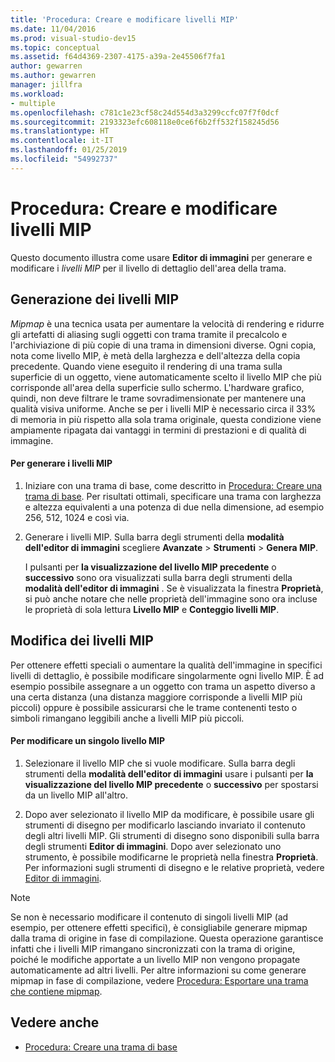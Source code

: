 ```yaml
---
title: 'Procedura: Creare e modificare livelli MIP'
ms.date: 11/04/2016
ms.prod: visual-studio-dev15
ms.topic: conceptual
ms.assetid: f64d4369-2307-4175-a39a-2e45506f7fa1
author: gewarren
ms.author: gewarren
manager: jillfra
ms.workload:
- multiple
ms.openlocfilehash: c781c1e23cf58c24d554d3a3299ccfc07f7f0dcf
ms.sourcegitcommit: 2193323efc608118e0ce6f6b2ff532f158245d56
ms.translationtype: HT
ms.contentlocale: it-IT
ms.lasthandoff: 01/25/2019
ms.locfileid: "54992737"
---
```

# <a name="how-to-create-and-modify-mip-levels"></a>Procedura: Creare e modificare livelli MIP
Questo documento illustra come usare **Editor di immagini** per generare e modificare i *livelli MIP* per il livello di dettaglio dell'area della trama.

## <a name="generating-mip-levels"></a>Generazione dei livelli MIP
 *Mipmap* è una tecnica usata per aumentare la velocità di rendering e ridurre gli artefatti di aliasing sugli oggetti con trama tramite il precalcolo e l'archiviazione di più copie di una trama in dimensioni diverse. Ogni copia, nota come livello MIP, è metà della larghezza e dell'altezza della copia precedente. Quando viene eseguito il rendering di una trama sulla superficie di un oggetto, viene automaticamente scelto il livello MIP che più corrisponde all'area della superficie sullo schermo. L'hardware grafico, quindi, non deve filtrare le trame sovradimensionate per mantenere una qualità visiva uniforme. Anche se per i livelli MIP è necessario circa il 33% di memoria in più rispetto alla sola trama originale, questa condizione viene ampiamente ripagata dai vantaggi in termini di prestazioni e di qualità di immagine.

#### <a name="to-generate-mip-levels"></a>Per generare i livelli MIP

1.  Iniziare con una trama di base, come descritto in [Procedura: Creare una trama di base](../designers/how-to-create-a-basic-texture.md). Per risultati ottimali, specificare una trama con larghezza e altezza equivalenti a una potenza di due nella dimensione, ad esempio 256, 512, 1024 e così via.

2.  Generare i livelli MIP. Sulla barra degli strumenti della **modalità dell'editor di immagini** scegliere **Avanzate** > **Strumenti** > **Genera MIP**.

     I pulsanti per **la visualizzazione del livello MIP precedente** o **successivo** sono ora visualizzati sulla barra degli strumenti della **modalità dell'editor di immagini** . Se è visualizzata la finestra **Proprietà**, si può anche notare che nelle proprietà dell'immagine sono ora incluse le proprietà di sola lettura **Livello MIP** e **Conteggio livelli MIP**.

## <a name="modifying-mip-levels"></a>Modifica dei livelli MIP
 Per ottenere effetti speciali o aumentare la qualità dell'immagine in specifici livelli di dettaglio, è possibile modificare singolarmente ogni livello MIP. È ad esempio possibile assegnare a un oggetto con trama un aspetto diverso a una certa distanza (una distanza maggiore corrisponde a livelli MIP più piccoli) oppure è possibile assicurarsi che le trame contenenti testo o simboli rimangano leggibili anche a livelli MIP più piccoli.

#### <a name="to-modify-an-individual-mip-level"></a>Per modificare un singolo livello MIP

1.  Selezionare il livello MIP che si vuole modificare. Sulla barra degli strumenti della **modalità dell'editor di immagini** usare i pulsanti per **la visualizzazione del livello MIP precedente** o **successivo** per spostarsi da un livello MIP all'altro.

2.  Dopo aver selezionato il livello MIP da modificare, è possibile usare gli strumenti di disegno per modificarlo lasciando invariato il contenuto degli altri livelli MIP. Gli strumenti di disegno sono disponibili sulla barra degli strumenti **Editor di immagini**. Dopo aver selezionato uno strumento, è possibile modificarne le proprietà nella finestra **Proprietà**. Per informazioni sugli strumenti di disegno e le relative proprietà, vedere [Editor di immagini](../designers/image-editor.md).

> [!NOTE]
>  Se non è necessario modificare il contenuto di singoli livelli MIP (ad esempio, per ottenere effetti specifici), è consigliabile generare mipmap dalla trama di origine in fase di compilazione. Questa operazione garantisce infatti che i livelli MIP rimangano sincronizzati con la trama di origine, poiché le modifiche apportate a un livello MIP non vengono propagate automaticamente ad altri livelli. Per altre informazioni su come generare mipmap in fase di compilazione, vedere [Procedura: Esportare una trama che contiene mipmap](../designers/how-to-export-a-texture-that-contains-mipmaps.md).

## <a name="see-also"></a>Vedere anche

- [Procedura: Creare una trama di base](../designers/how-to-create-a-basic-texture.md)